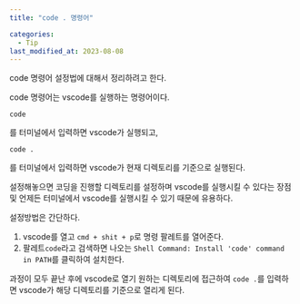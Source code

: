 ```yaml
---
title: "code . 명령어"

categories:
  - Tip
last_modified_at: 2023-08-08
---
```


code 명령어 설정법에 대해서 정리하려고 한다.

code 명령어는 vscode를 실행하는 명령어이다.

```
code
```
를 터미널에서 입력하면 vscode가 실행되고,

```
code .
```
를 터미널에서 입력하면 vscode가 현재 디렉토리를 기준으로 실행된다.

설정해놓으면 코딩을 진행할 디렉토리를 설정하며 vscode를 실행시킬 수 
있다는 장점 및 언제든 터미널에서 vscode를 실행시킬 수 있기 때문에 유용하다.

설정방법은 간단하다.

1. vscode를 열고 `cmd + shit + p`로 명령 팔레트를 열어준다.
2. 팔레트`code`라고 검색하면 나오는 `Shell Command: Install 'code' command in PATH`를 클릭하여 설치한다.

과정이 모두 끝난 후에 vscode로 열기 원하는 디렉토리에 접근하여 `code .`를
입력하면 vscode가 해당 디렉토리를 기준으로 열리게 된다.
